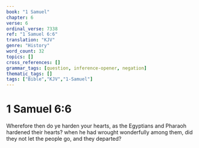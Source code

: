 ```yaml
---
book: "1 Samuel"
chapter: 6
verse: 6
ordinal_verse: 7338
ref: "1 Samuel 6:6"
translation: "KJV"
genre: "History"
word_count: 32
topics: []
cross_references: []
grammar_tags: [question, inference-opener, negation]
thematic_tags: []
tags: ["Bible","KJV","1-Samuel"]
---
```


# 1 Samuel 6:6

Wherefore then do ye harden your hearts, as the Egyptians and Pharaoh hardened their hearts? when he had wrought wonderfully among them, did they not let the people go, and they departed?
